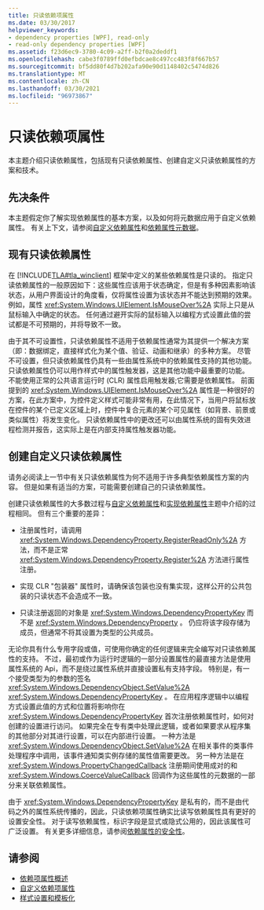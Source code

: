 ```yaml
---
title: 只读依赖项属性
ms.date: 03/30/2017
helpviewer_keywords:
- dependency properties [WPF], read-only
- read-only dependency properties [WPF]
ms.assetid: f23d6ec9-3780-4c09-a2ff-b2f0a2deddf1
ms.openlocfilehash: cabe3f0789ffd0efbdcae8c497cc483f8f667b57
ms.sourcegitcommit: bf5dd80f4d7b202afa90e90d1148402c5474d826
ms.translationtype: MT
ms.contentlocale: zh-CN
ms.lasthandoff: 03/30/2021
ms.locfileid: "96973867"
---
```

# <a name="read-only-dependency-properties"></a>只读依赖项属性
本主题介绍只读依赖属性，包括现有只读依赖属性、创建自定义只读依赖属性的方案和技术。  

<a name="prerequisites"></a>
## <a name="prerequisites"></a>先决条件  
 本主题假定你了解实现依赖属性的基本方案，以及如何将元数据应用于自定义依赖属性。 有关上下文，请参阅[自定义依赖属性](custom-dependency-properties.md)和[依赖属性元数据](dependency-property-metadata.md)。  
  
<a name="existing"></a>
## <a name="existing-read-only-dependency-properties"></a>现有只读依赖属性  
 在 [!INCLUDE[TLA#tla_winclient](../../../includes/tlasharptla-winclient-md.md)] 框架中定义的某些依赖属性是只读的。 指定只读依赖属性的一般原因如下：这些属性应该用于状态确定，但是有多种因素影响该状态，从用户界面设计的角度看，仅将属性设置为该状态并不能达到预期的效果。 例如，属性 <xref:System.Windows.UIElement.IsMouseOver%2A> 实际上只是从鼠标输入中确定的状态。 任何通过避开实际的鼠标输入以编程方式设置此值的尝试都是不可预期的，并将导致不一致。  
  
 由于其不可设置性，只读依赖属性不适用于依赖属性通常为其提供一个解决方案（即：数据绑定，直接样式化为某个值、验证、动画和继承）的多种方案。 尽管不可设置，但只读依赖属性仍具有一些由属性系统中的依赖属性支持的其他功能。 只读依赖属性仍可以用作样式中的属性触发器，这是其他功能中最重要的功能。 不能使用正常的公共语言运行时 (CLR) 属性启用触发器;它需要是依赖属性。 前面提到的 <xref:System.Windows.UIElement.IsMouseOver%2A> 属性是一种很好的方案，在此方案中，为控件定义样式可能非常有用，在此情况下，当用户将鼠标放在控件的某个已定义区域上时，控件中复合元素的某个可见属性（如背景、前景或类似属性）将发生变化。 只读依赖属性中的更改还可以由属性系统的固有失效进程检测并报告，这实际上是在内部支持属性触发器功能。  
  
<a name="new"></a>
## <a name="creating-custom-read-only-dependency-properties"></a>创建自定义只读依赖属性  
 请务必阅读上一节中有关只读依赖属性为何不适用于许多典型依赖属性方案的内容。 但是如果有适当的方案，可能需要创建自己的只读依赖属性。  
  
 创建只读依赖属性的大多数过程与[自定义依赖属性](custom-dependency-properties.md)和[实现依赖属性](how-to-implement-a-dependency-property.md)主题中介绍的过程相同。 但有三个重要的差异：  
  
- 注册属性时，请调用 <xref:System.Windows.DependencyProperty.RegisterReadOnly%2A> 方法，而不是正常 <xref:System.Windows.DependencyProperty.Register%2A> 方法进行属性注册。  
  
- 实现 CLR "包装器" 属性时，请确保该包装也没有集实现，这样公开的公共包装的只读状态不会造成不一致。  
  
- 只读注册返回的对象是 <xref:System.Windows.DependencyPropertyKey> 而不是 <xref:System.Windows.DependencyProperty> 。 仍应将该字段存储为成员，但通常不将其设置为类型的公共成员。  
  
 无论你具有什么专用字段或值，可使用你确定的任何逻辑来完全编写对只读依赖属性的支持。 不过，最初或作为运行时逻辑的一部分设置属性的最直接方法是使用属性系统的 Api，而不是绕过属性系统并直接设置私有支持字段。 特别是，有一个接受类型为的参数的签名 <xref:System.Windows.DependencyObject.SetValue%2A> <xref:System.Windows.DependencyPropertyKey> 。 在应用程序逻辑中以编程方式设置此值的方式和位置将影响你在 <xref:System.Windows.DependencyPropertyKey> 首次注册依赖属性时，如何对创建的设置进行访问。 如果完全在专有类中处理此逻辑，或者如果要求从程序集的其他部分对其进行设置，可以在内部进行设置。 一种方法是 <xref:System.Windows.DependencyObject.SetValue%2A> 在相关事件的类事件处理程序中调用，该事件通知类实例存储的属性值需要更改。 另一种方法是在 <xref:System.Windows.PropertyChangedCallback> 注册期间使用成对的和 <xref:System.Windows.CoerceValueCallback> 回调作为这些属性的元数据的一部分来关联依赖属性。  
  
 由于 <xref:System.Windows.DependencyPropertyKey> 是私有的，而不是由代码之外的属性系统传播的，因此，只读依赖项属性确实比读写依赖属性具有更好的设置安全性。 对于读写依赖属性，标识字段是显式或隐式公用的，因此该属性可广泛设置。 有关更多详细信息，请参阅[依赖属性的安全性](dependency-property-security.md)。  
  
## <a name="see-also"></a>请参阅

- [依赖项属性概述](dependency-properties-overview.md)
- [自定义依赖项属性](custom-dependency-properties.md)
- [样式设置和模板化](/dotnet/desktop-wpf/fundamentals/styles-templates-overview)
